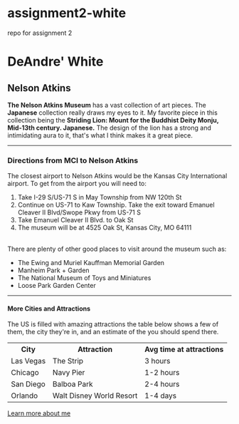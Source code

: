 # assignment2-white
repo for assignment 2 
<!DOCTYPE html>
<html>
<head><title>assignment2-white</title></head>
<h1>DeAndre' White</h1>
<h2>Nelson Atkins</h2>
	<p><b>The Nelson Atkins Museum</b> has a vast collection of art pieces. The <b>Japanese</b> collection really draws my eyes to it. 
My favorite piece in this collection being the <b>Striding Lion: Mount for the Buddhist Deity Monju, Mid-13th century. Japanese.</b>
The design of the lion has a strong and intimidating aura to it, that's what I think makes it a great piece. 
	</p>

<hr>

<h3>Directions from MCI to Nelson Atkins</h3>
<p> The closest airport to Nelson Atkins would be the Kansas City 
International airport. To get from the airport you will need to: 

<ol>
<li>Take I-29 S/US-71 S in May Township from NW 120th St</li>
<li>Continue on US-71 to Kaw Township. Take the exit toward Emanuel Cleaver II Blvd/Swope Pkwy from US-71 S</li>
<li>Take Emanuel Cleaver II Blvd. to Oak St</li>
<li>The museum will be at 4525 Oak St, Kansas City, MO 64111</li>
</ol>

<br>
There are plenty of other good places to visit around the museum such as:

<ul>
<li>The Ewing and Muriel Kauffman Memorial Garden</li>
<li>Manheim Park + Garden</li>
<li>The National Museum of Toys and Miniatures</li>
<li>Loose Park Garden Center</li>
</ul>
</p>

<hr>

<h4>More Cities and Attractions</h4>
<p>
The US is filled with amazing attractions the table below shows a few of them, the city they're in, and an estimate of the you should spend there.
</p>
<table>
 
<tr>
	<th>City</th>
	<th>Attraction</th>
	<th>Avg time at attractions</th>
</tr>
<tr>
	<td>Las Vegas</td>
	<td>The Strip</td>
	<td>3 hours</td>
</tr>
<tr>
	<td>Chicago</td>
	<td>Navy Pier</td>
	<td>1-2 hours</td>
</tr>
<tr>
	<td>San Diego</td>
	<td>Balboa Park</td>
	<td>2-4 hours</td>
</tr>
<tr>
	<td>Orlando</td>
	<td>Walt Disney World Resort</td>
	<td>1-4 days</td>
</tr>
</table>

</html>

[Learn more about me ](AboutMe.md)

